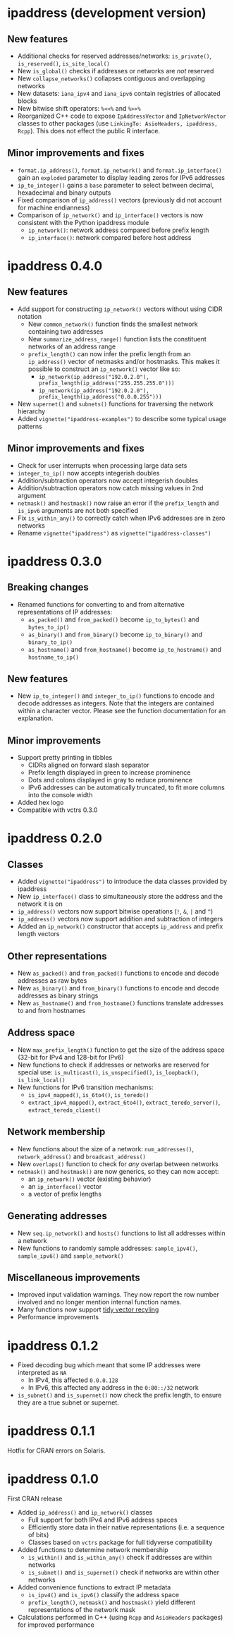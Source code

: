# ipaddress (development version)

## New features

* Additional checks for reserved addresses/networks: `is_private()`, `is_reserved()`, `is_site_local()`
* New `is_global()` checks if addresses or networks are *not* reserved
* New `collapse_networks()` collapses contiguous and overlapping networks
* New datasets: `iana_ipv4` and `iana_ipv6` contain registries of allocated blocks
* New bitwise shift operators: `%<<%` and `%>>%`
* Reorganized C++ code to expose `IpAddressVector` and `IpNetworkVector` classes to other packages (use `LinkingTo: AsioHeaders, ipaddress, Rcpp`). This does not effect the public R interface.

## Minor improvements and fixes

* `format.ip_address()`, `format.ip_network()` and `format.ip_interface()` gain an `exploded` parameter to display leading zeros for IPv6 addresses
* `ip_to_integer()` gains a `base` parameter to select between decimal, hexadecimal and binary outputs
* Fixed comparison of `ip_address()` vectors (previously did not account for machine endianness)
* Comparison of `ip_network()` and `ip_interface()` vectors is now consistent with the Python ipaddress module
  * `ip_network()`: network address compared before prefix length
  * `ip_interface()`: network compared before host address


# ipaddress 0.4.0

## New features

* Add support for constructing `ip_network()` vectors without using CIDR notation
  * New `common_network()` function finds the smallest network containing two addresses
  * New `summarize_address_range()` function lists the constituent networks of an address range
  * `prefix_length()` can now infer the prefix length from an `ip_address()` vector of netmasks and/or hostmasks. This makes it possible to construct an `ip_network()` vector like so:
    * `ip_network(ip_address("192.0.2.0"), prefix_length(ip_address("255.255.255.0")))`
    * `ip_network(ip_address("192.0.2.0"), prefix_length(ip_address("0.0.0.255")))`
* New `supernet()` and `subnets()` functions for traversing the network hierarchy
* Added `vignette("ipaddress-examples")` to describe some typical usage patterns

## Minor improvements and fixes

* Check for user interrupts when processing large data sets
* `integer_to_ip()` now accepts integerish doubles
* Addition/subtraction operators now accept integerish doubles
* Addition/subtraction operators now catch missing values in 2nd argument
* `netmask()` and `hostmask()` now raise an error if the `prefix_length` and `is_ipv6` arguments are not both specified
* Fix `is_within_any()` to correctly catch when IPv6 addresses are in zero networks
* Rename `vignette("ipaddress")` as `vignette("ipaddress-classes")`


# ipaddress 0.3.0

##  Breaking changes

* Renamed functions for converting to and from alternative representations of IP addresses:
  * `as_packed()` and `from_packed()` become `ip_to_bytes()` and `bytes_to_ip()`
  * `as_binary()` and `from_binary()` become `ip_to_binary()` and `binary_to_ip()`
  * `as_hostname()` and `from_hostname()` become `ip_to_hostname()` and `hostname_to_ip()`

## New features

* New `ip_to_integer()` and `integer_to_ip()` functions to encode and decode addresses as integers. Note that the integers are contained within a character vector. Please see the function documentation for an explanation.

## Minor improvements

* Support pretty printing in tibbles
  * CIDRs aligned on forward slash separator
  * Prefix length displayed in green to increase prominence
  * Dots and colons displayed in gray to reduce prominence
  * IPv6 addresses can be automatically truncated, to fit more columns into the console width
* Added hex logo
* Compatible with vctrs 0.3.0


# ipaddress 0.2.0

## Classes

* Added `vignette("ipaddress")` to introduce the data classes provided by ipaddress
* New `ip_interface()` class to simultaneously store the address and the network it is on
* `ip_address()` vectors now support bitwise operations (`!`, `&`, `|` and `^`)
* `ip_address()` vectors now support addition and subtraction of integers
* Added an `ip_network()` constructor that accepts `ip_address` and prefix length vectors

## Other representations

* New `as_packed()` and `from_packed()` functions to encode and decode addresses as raw bytes
* New `as_binary()` and `from_binary()` functions to encode and decode addresses as binary strings
* New `as_hostname()` and `from_hostname()` functions translate addresses to and from hostnames

## Address space

* New `max_prefix_length()` function to get the size of the address space (32-bit for IPv4 and 128-bit for IPv6)
* New functions to check if addresses or networks are reserved for special use: `is_multicast()`, `is_unspecified()`, `is_loopback()`, `is_link_local()`
* New functions for IPv6 transition mechanisms:
  * `is_ipv4_mapped()`, `is_6to4()`, `is_teredo()`
  * `extract_ipv4_mapped()`, `extract_6to4()`, `extract_teredo_server()`, `extract_teredo_client()`

## Network membership

* New functions about the size of a network: `num_addresses()`, `network_address()` and `broadcast_address()`
* New `overlaps()` function to check for _any_ overlap between networks
* `netmask()` and `hostmask()` are now generics, so they can now accept:
  * an `ip_network()` vector (existing behavior)
  * an `ip_interface()` vector
  * a vector of prefix lengths

## Generating addresses

* New `seq.ip_network()` and `hosts()` functions to list all addresses within a network
* New functions to randomly sample addresses: `sample_ipv4()`, `sample_ipv6()` and `sample_network()`

## Miscellaneous improvements

* Improved input validation warnings. They now report the row number involved and no longer mention internal function names.
* Many functions now support [tidy vector recyling](https://vctrs.r-lib.org/reference/vec_recycle.html)
* Performance improvements


# ipaddress 0.1.2

* Fixed decoding bug which meant that some IP addresses were interpreted as `NA`
  * In IPv4, this affected `0.0.0.128`
  * In IPv6, this affected any address in the `0:80::/32` network
* `is_subnet()` and `is_supernet()` now check the prefix length, to ensure they are a true subnet or supernet.


# ipaddress 0.1.1

Hotfix for CRAN errors on Solaris.


# ipaddress 0.1.0

First CRAN release

* Added `ip_address()` and `ip_network()` classes
  * Full support for both IPv4 and IPv6 address spaces
  * Efficiently store data in their native representations (i.e. a sequence of bits)
  * Classes based on `vctrs` package for full tidyverse compatibility
* Added functions to determine network membership
  * `is_within()` and `is_within_any()` check if addresses are within networks
  * `is_subnet()` and `is_supernet()` check if networks are within other networks
* Added convenience functions to extract IP metadata
  * `is_ipv4()` and `is_ipv6()` classify the address space
  * `prefix_length()`, `netmask()` and `hostmask()` yield different representations of the network mask
* Calculations performed in C++ (using `Rcpp` and `AsioHeaders` packages) for improved performance
